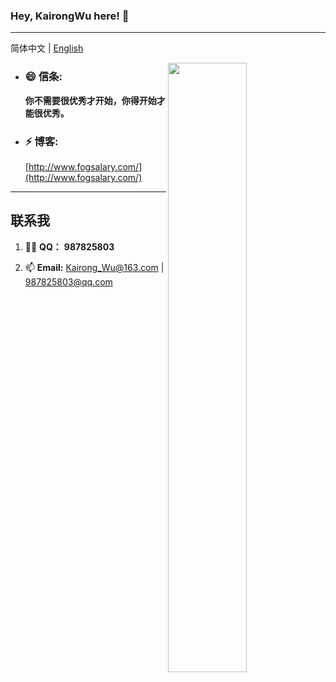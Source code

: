 ### Hey, KairongWu here! :wave:

----

简体中文 | [English]()

[<img align="right" width="50%" src="https://github-readme-stats-ouuan.vercel.app/api?username=KairongWu&theme=dark&show_icons=true">](http://www.fogsalary.com/)

- ### 😄 **信条:** 

  **你不需要很优秀才开始，你得开始才能很优秀。**

- ### ⚡ **博客:** 

  [http://www.fogsalary.com/](http://www.fogsalary.com/)
  
---

## 联系我

1. :man_scientist: **QQ：** **987825803**

2. 📫 **Email:** Kairong_Wu@163.com | 987825803@qq.com

<!--
**KairongWu/KairongWu** is a ✨ _special_ ✨ repository because its `README.md` (this file) appears on your GitHub profile.

Here are some ideas to get you started:

- 🔭 I’m currently working on ...
- 🌱 I’m currently learning ...
- 👯 I’m looking to collaborate on ...
- 🤔 I’m looking for help with ...
- 💬 Ask me about ...
- 📫 How to reach me: ...
- 😄 Pronouns: ...
- ⚡ Fun fact: ...
-->
